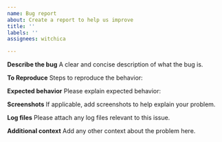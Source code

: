 ```yaml
---
name: Bug report
about: Create a report to help us improve
title: ''
labels: ''
assignees: witchica

---
```


**Describe the bug**
A clear and concise description of what the bug is.

**To Reproduce**
Steps to reproduce the behavior:

**Expected behavior**
Please explain expected behavior:

**Screenshots**
If applicable, add screenshots to help explain your problem.

**Log files**
Please attach any log files relevant to this issue.

**Additional context**
Add any other context about the problem here.
